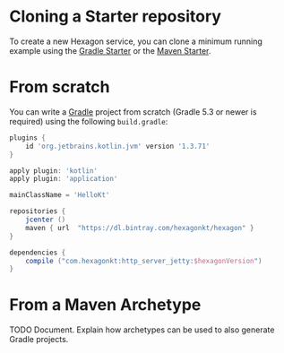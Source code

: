
# Cloning a Starter repository

To create a new Hexagon service, you can clone a minimum running example using the [Gradle Starter]
or the [Maven Starter].

# From scratch

You can write a [Gradle] project from scratch (Gradle 5.3 or newer is required) using the following
`build.gradle`:

```groovy
plugins {
    id 'org.jetbrains.kotlin.jvm' version '1.3.71'
}

apply plugin: 'kotlin'
apply plugin: 'application'

mainClassName = 'HelloKt'

repositories {
    jcenter ()
    maven { url  "https://dl.bintray.com/hexagonkt/hexagon" }
}

dependencies {
    compile ("com.hexagonkt:http_server_jetty:$hexagonVersion")
}
```

# From a Maven Archetype

TODO Document. Explain how archetypes can be used to also generate Gradle projects.

[Gradle Starter]: https://github.com/hexagonkt/gradle_starter
[Maven Starter]: https://github.com/hexagonkt/maven_starter
[Gradle]: https://gradle.org
